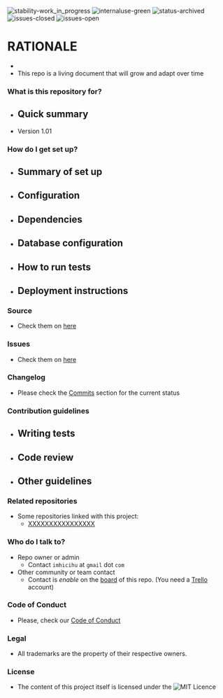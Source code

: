 ![stability-work_in_progress](https://bitbucket.org/repo/ekyaeEE/images/477405737-stability_work_in_progress.png)
![internaluse-green](https://bitbucket.org/repo/ekyaeEE/images/3847436881-internal_use_stable.png)
![status-archived](https://bitbucket.org/repo/ekyaeEE/images/3278295154-status_archived.png)
![issues-closed](https://bitbucket.org/repo/ekyaeEE/images/1555006384-issues_closed.png)
![issues-open](https://bitbucket.org/repo/ekyaeEE/images/2944199103-issues_open.png)

# RATIONALE #

* 
* This repo is a living document that will grow and adapt over time

### What is this repository for? ###

* Quick summary
    - 
* Version 1.01

### How do I get set up? ###

* Summary of set up
    - 
* Configuration
    - 
* Dependencies
    - 
* Database configuration
    - 
* How to run tests
    - 
* Deployment instructions
    - 

### Source ###

* Check them on [here](https://bitbucket.org/imhicihu/book-scanner/src)

### Issues ###

* Check them on [here](https://bitbucket.org/imhicihu/book-scanner/issues)

### Changelog ###

* Please check the [Commits](https://bitbucket.org/imhicihu/book-scanner/commits/) section for the current status

### Contribution guidelines ###

* Writing tests
    - 
* Code review
    - 
* Other guidelines
    - 

### Related repositories ###

* Some repositories linked with this project:
     - [XXXXXXXXXXXXXXXX](https://bitbucket.org/imhicihu/XXXXXXXXXXXXXXXX/src/)
     
### Who do I talk to? ###

* Repo owner or admin
    - Contact `imhicihu` at `gmail` dot `com`
* Other community or team contact
    - Contact is _enable_ on the [board](https://bitbucket.org/imhicihu/book-scanner/addon/trello/trello-board) of this repo. (You need a [Trello](https://trello.com/) account)

### Code of Conduct

* Please, check our [Code of Conduct](https://bitbucket.org/imhicihu/book-scanner/src/master/code_of_conduct.md)

### Legal ###

* All trademarks are the property of their respective owners.

### License ###

* The content of this project itself is licensed under the ![MIT Licence](https://bitbucket.org/repo/ekyaeEE/images/2049852260-MIT-license-green.png)